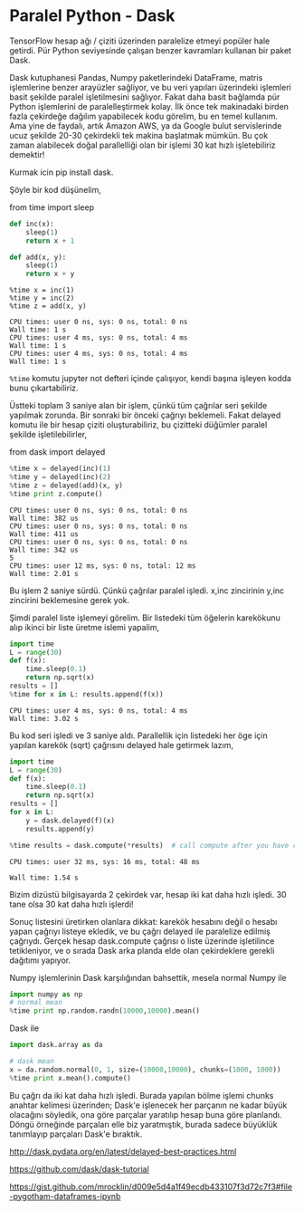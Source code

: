 # Paralel Python - Dask

TensorFlow hesap ağı / çiziti üzerinden paralelize etmeyi popüler hale
getirdi. Pür Python seviyesinde çalışan benzer kavramları kullanan bir
paket Dask.

Dask kutuphanesi Pandas, Numpy paketlerindeki DataFrame, matris
işlemlerine benzer arayüzler sağliyor, ve bu veri yapıları üzerindeki
işlemleri basit şekilde paralel işletilmesini sağlıyor. Fakat daha
basit bağlamda pür Python işlemlerini de paralelleştirmek kolay. İlk
önce tek makinadaki birden fazla çekirdeğe dağılım yapabilecek kodu
görelim, bu en temel kullanım. Ama yine de faydalı, artık Amazon AWS,
ya da Google bulut servislerinde ucuz şekilde 20-30 çekirdekli tek
makina başlatmak mümkün. Bu çok zaman alabilecek doğal parallelliği
olan bir işlemi 30 kat hızlı işletebiliriz demektir!

Kurmak icin pip install dask.

Şöyle bir kod düşünelim,

from time import sleep

```python
def inc(x):
    sleep(1)
    return x + 1

def add(x, y):
    sleep(1)
    return x + y
```

```
%time x = inc(1)
%time y = inc(2)
%time z = add(x, y)

CPU times: user 0 ns, sys: 0 ns, total: 0 ns
Wall time: 1 s
CPU times: user 4 ms, sys: 0 ns, total: 4 ms
Wall time: 1 s
CPU times: user 4 ms, sys: 0 ns, total: 4 ms
Wall time: 1 s
```

`%time` komutu jupyter not defteri içinde çalışıyor, kendi başına
işleyen kodda bunu çıkartabiliriz.

Üstteki toplam 3 saniye alan bir işlem, çünkü tüm çağrılar seri
şekilde yapılmak zorunda. Bir sonraki bir önceki çağrıyı
beklemeli. Fakat delayed komutu ile bir hesap çiziti oluşturabiliriz,
bu çizitteki düğümler paralel şekilde işletilebilirler,

from dask import delayed

```python
%time x = delayed(inc)(1)
%time y = delayed(inc)(2)
%time z = delayed(add)(x, y)
%time print z.compute()
```

```
CPU times: user 0 ns, sys: 0 ns, total: 0 ns
Wall time: 382 us
CPU times: user 0 ns, sys: 0 ns, total: 0 ns
Wall time: 411 us
CPU times: user 0 ns, sys: 0 ns, total: 0 ns
Wall time: 342 us
5
CPU times: user 12 ms, sys: 0 ns, total: 12 ms
Wall time: 2.01 s
```

Bu işlem 2 saniye sürdü. Çünkü çağrılar paralel işledi. x,inc
zincirinin y,inc zincirini beklemesine gerek yok.

Şimdi paralel liste işlemeyi görelim. Bir listedeki tüm öğelerin
karekökunu alıp ikinci bir liste üretme islemi yapalim,

```python
import time
L = range(30)
def f(x):
    time.sleep(0.1)
    return np.sqrt(x)
results = []
%time for x in L: results.append(f(x))
```

```
CPU times: user 4 ms, sys: 0 ns, total: 4 ms
Wall time: 3.02 s
```

Bu kod seri işledi ve 3 saniye aldı. Parallellik için listedeki her
öge için yapılan karekök (sqrt) çağrısını delayed hale getirmek lazım,

```python
import time
L = range(30)
def f(x):
    time.sleep(0.1)
    return np.sqrt(x)
results = []
for x in L:
    y = dask.delayed(f)(x)
    results.append(y)

%time results = dask.compute(*results)  # call compute after you have collected many delayed calls
```

```
CPU times: user 32 ms, sys: 16 ms, total: 48 ms

Wall time: 1.54 s
```

Bizim dizüstü bilgisayarda 2 çekirdek var, hesap iki kat daha hızlı
işledi. 30 tane olsa 30 kat daha hızlı işlerdi!

Sonuç listesini üretirken olanlara dikkat: karekök hesabını değil o
hesabı yapan çağrıyı listeye ekledik, ve bu çağrı delayed ile
paralelize edilmiş çağrıydı. Gerçek hesap dask.compute çağrısı o liste
üzerinde işletilince tetikleniyor, ve o sırada Dask arka planda elde
olan çekirdeklere gerekli dağıtımı yapıyor.

Numpy işlemlerinin Dask karşılığından bahsettik, mesela normal Numpy ile

```python
import numpy as np
# normal mean
%time print np.random.randn(10000,10000).mean()
```

Dask ile

```python
import dask.array as da

# dask mean
x = da.random.normal(0, 1, size=(10000,10000), chunks=(1000, 1000))
%time print x.mean().compute()
```

Bu çağrı da iki kat daha hızlı işledi. Burada yapılan bölme işlemi
chunks anahtar kelimesi üzerinden; Dask'e işlenecek her parçanın ne
kadar büyük olacağını söyledik, ona göre parçalar yaratılıp hesap buna
göre planlandı. Döngü örneğinde parçaları elle biz yaratmıştık, burada
sadece büyüklük tanımlayıp parçaları Dask'e bıraktık.

http://dask.pydata.org/en/latest/delayed-best-practices.html

https://github.com/dask/dask-tutorial

https://gist.github.com/mrocklin/d009e5d4a1f49ecdb433107f3d72c7f3#file-pygotham-dataframes-ipynb

